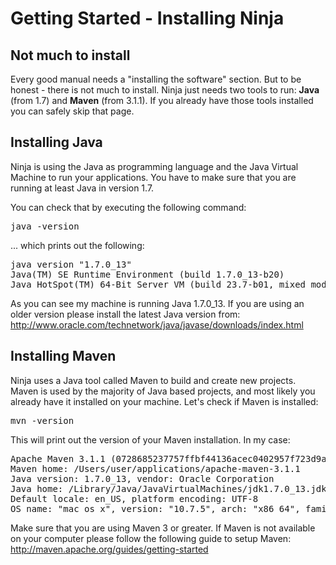 Getting Started - Installing Ninja
==================================

Not much to install
-------------------

Every good manual needs a "installing the software" section. But to be honest - 
there is not much to install. Ninja just needs two tools to run: <b>Java</b> (from 1.7) and
<b>Maven</b> (from 3.1.1). 
If you already have those tools installed you can safely skip that page.


Installing Java
---------------

Ninja is using the Java as programming language and the Java Virtual Machine
to run your applications. You have to make sure that you are running at least
Java in version 1.7.

You can check that by executing the following command:

<pre class="prettyprint">
java -version
</pre>

... which prints out the following:

<pre class="prettyprint">
java version "1.7.0_13"
Java(TM) SE Runtime Environment (build 1.7.0_13-b20)
Java HotSpot(TM) 64-Bit Server VM (build 23.7-b01, mixed mode)
</pre>

As you can see my machine is running Java 1.7.0_13. If you are using an older
version please install the latest Java version from: http://www.oracle.com/technetwork/java/javase/downloads/index.html


Installing Maven
----------------

Ninja uses a Java tool called Maven to build and create new projects. 
Maven is used by the majority of Java based projects, and most likely you already
have it installed on your machine. Let's check if Maven is installed:

<pre class="prettyprint">
mvn -version
</pre>

This will print out the version of your Maven installation. In my case:

<pre class="prettyprint">
Apache Maven 3.1.1 (0728685237757ffbf44136acec0402957f723d9a; 2013-09-17 17:22:22+0200)
Maven home: /Users/user/applications/apache-maven-3.1.1
Java version: 1.7.0_13, vendor: Oracle Corporation
Java home: /Library/Java/JavaVirtualMachines/jdk1.7.0_13.jdk/Contents/Home/jre
Default locale: en_US, platform encoding: UTF-8
OS name: "mac os x", version: "10.7.5", arch: "x86_64", family: "mac"
</pre>

Make sure that you are using Maven 3 or greater. 
If Maven is not available on your computer please 
follow the following guide to setup Maven: http://maven.apache.org/guides/getting-started

